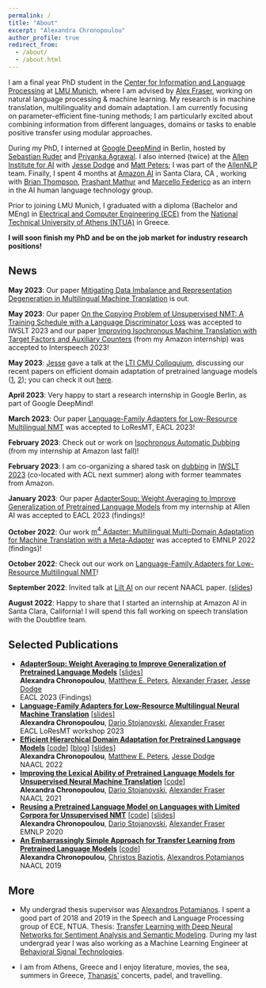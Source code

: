 ```yaml
---
permalink: /
title: "About"
excerpt: "Alexandra Chronopoulou"
author_profile: true
redirect_from: 
  - /about/
  - /about.html
---
```



I am a final year PhD student in the [Center for Information and Language Processing](https://www.cis.uni-muenchen.de/) at [LMU Munich](https://www.en.uni-muenchen.de/index.html), where I am advised by [Alex Fraser](https://www.cis.uni-muenchen.de/~fraser/), working on natural language processing & machine learning. My research is in machine translation, multilinguality and domain adaptation. I am currently focusing on parameter-efficient fine-tuning methods; I am particularly excited about combining information from different languages, domains or tasks to enable positive transfer using modular approaches.

<!-- I am currently also a research intern at [Google Deepmind](https://www.deepmind.com/) in Berlin, hosted by [Sebastian Ruder](https://www.ruder.io/) and [Priyanka Agrawal](https://sites.google.com/site/priyankaagr17). -->

During my PhD, I interned at [Google DeepΜind](https://www.deepmind.com/) in Berlin, hosted by [Sebastian Ruder](https://www.ruder.io/) and [Priyanka Agrawal](https://sites.google.com/site/priyankaagr17). I also interned (twice) at the [Allen Institute for AI](https://allenai.org/) with [Jesse Dodge](https://jessedodge.github.io/) and [Matt Peters](https://scholar.google.com/citations?user=K5nCPZwAAAAJ&hl=en); I was part of the [AllenNLP](https://allenai.org/allennlp) team. Finally, I spent 4 months at [Amazon AI](https://aws.amazon.com/machine-learning/) in Santa Clara, CA , working with [Brian Thompson](https://thompsonb.github.io/), [Prashant Mathur](http://mtresearcher.github.io/) and [Marcello Federico](https://www.marcellofederico.net) as an intern in the AI human language technology group.


Prior to joining LMU Munich, I graduated with a diploma (Bachelor and MEng) in [Electrical and Computer Engineering (ECE)](https://www.ece.ntua.gr/en) from the [National Technical University of Athens (NTUA)](https://www.ntua.gr/en/) in Greece. 


<b>I will soon finish my PhD and be on the job market for industry research positions!</b>


 <h2>News</h2>
  

 <b>May 2023</b>: Our paper [Mitigating Data Imbalance and Representation Degeneration in Multilingual Machine Translation](https://arxiv.org/pdf/2305.12786.pdf) is out.

 <b>May 2023</b>: Our paper [On the Copying Problem of Unsupervised NMT: A Training Schedule with a Language Discriminator Loss](https://aclanthology.org/2023.iwslt-1.48.pdf) was accepted to IWSLT 2023 and our paper [Improving Isochronous Machine Translation with Target Factors and Auxiliary Counters](https://www.isca-speech.org/archive/pdfs/interspeech_2023/pal23_interspeech.pdf) (from my Amazon internship) was accepted to Interspeech 2023!

  <b>May 2023</b>: [Jesse](https://jessedodge.github.io/) gave a talk at the [LTI CMU Colloquium](https://lti.cs.cmu.edu/lti-colloquium), discussing our recent papers on efficient domain adaptation of pretrained language models ([1](https://aclanthology.org/2022.naacl-main.96.pdf), [2](https://aclanthology.org/2023.findings-eacl.153.pdf)); you can check it out [here](https://youtu.be/ZFqm7NnRAe0).

  <b>April 2023</b>: Very happy to start a research internship in Google Berlin, as part of Google DeepMind!

 <b>March 2023</b>: Our paper [Language-Family Adapters for Low-Resource Multilingual NMT](https://aclanthology.org/2023.loresmt-1.5.pdf) was accepted to LoResMT, EACL 2023!

 <b>February 2023</b>: Check out or work on [Isochronous Automatic Dubbing](https://arxiv.org/pdf/2302.12979.pdf) (from my internship at Amazon last fall)!

<b>February 2023</b>: I am co-organizing a shared task on [dubbing](https://iwslt.org/2023/dubbing) in [IWSLT 2023](https://iwslt.org/2023/) (co-located with ACL next summer) along with former teammates from Amazon.

<b>January 2023</b>: Our paper [AdapterSoup: Weight Averaging to Improve Generalization of Pretrained Language Models](https://aclanthology.org/2023.loresmt-1.5.pdf) from my internship at Allen AI was accepted to EACL 2023 (findings)!


<b>October 2022</b>: Our work [m<sup>4</sup> Adapter: Multilingual Multi-Domain Adaptation for Machine Translation with a Meta-Adapter](https://aclanthology.org/2022.findings-emnlp.315.pdf) was accepted to EMNLP 2022 (findings)!

<b>October 2022</b>: Check out our work on [Language-Family Adapters for Low-Resource Multilingual NMT](https://arxiv.org/pdf/2209.15236.pdf)! 

<b>September 2022</b>: Invited talk at [Lilt AI](https://lilt.com/) on our recent NAACL paper.
([slides](https://alexandra-chron.github.io/files/hierdomadapt.pdf))

<b>August 2022</b>: Happy to share that I started an internship at Amazon AI in Santa Clara, California! I will spend this fall working on speech translation with the Doubtfire team.
<!-- 
<b>June 2022</b>: Invited talk at the [DG CNECT workshop](https://lr-coordination.eu/workshop4) on large language models ([slides](https://alexandra-chron.github.io/files/talk_dgcnect.pdf)).

<b>May 2022</b>: Excited to start another internship at Allen AI, working with Jesse Dodge and Matt Peters!

<b>April 2022</b>: Our paper [Efficient Hierarchical Domain Adaptation for Pretrained Language Models](https://aclanthology.org/2022.naacl-main.96.pdf) from my internship in Allen AI was accepted to NAACL 2022 (main track); I wrote a [blog post](https://blog.allenai.org/efficient-hierarchical-domain-adaptation-using-pretrained-language-models-fdd04c001230) about it, give it a read! -->

<!-- <b>July 2021</b>: Started an internship at Allen AI, working with [Jesse Dodge](https://jessedodge.github.io/) and [Matt Peters](https://scholar.google.com/citations?user=K5nCPZwAAAAJ&hl=en)! -->

<!-- <b>March 2021</b>: 1 paper accepted at NAACL 2021: [Improving the Lexical Ability of Pretrained Language Models for Unsupervised NMT](https://www.aclweb.org/anthology/2021.naacl-main.16.pdf) (main conf.)

<b>September 2020</b>: 2 papers accepted at EMNLP 2020: [Reusing a Pretrained Language Model on Languages with Limited Corpora for Unsupervised NMT](https://aclanthology.org/2020.emnlp-main.214.pdf) (main conf.) and [Domain Adversarial Fine-Tuning as an Effective Regularizer](https://aclanthology.org/2020.findings-emnlp.278.pdf) (findings)

<b>July 2020</b>: Our system ranked first in the WMT 2020 Unsupervised Translation Shared Task (translation system between Upper Sorbian and German). <br> -->

 <h2>Selected Publications</h2>

<!-- [<a href="https://alexandra-chron.github.io/publications/">AdapterSoup: Weight Averaging to Improve Generalization of Pretrained Language Models</a>] -->

<ul class="sparse-list">
          <li>
          <b><a  href="https://aclanthology.org/2023.findings-eacl.153.pdf">AdapterSoup: Weight Averaging to Improve Generalization of Pretrained Language Models</a></b> [<a href="https://alexandra-chron.github.io/files/adaptersoup.pdf" class="link-in-list">slides</a>] <br/> 
          <b>Alexandra Chronopoulou</b>, <a href="https://scholar.google.com/citations?user=K5nCPZwAAAAJ&hl=en">Matthew E. Peters</a>, <a href="https://www.cis.uni-muenchen.de/~fraser/">Alexander Fraser</a>, <a href="https://jessedodge.github.io/">Jesse Dodge</a> <br/>
          EACL 2023 (Findings)<br/>
        </li>
         <li>
          <b><a href="https://aclanthology.org/2023.loresmt-1.5.pdf">Language-Family Adapters for Low-Resource Multilingual Neural Machine Translation</a></b> [<a href="https://alexandra-chron.github.io/files/langfam_adapters.pdf" class="link-in-list">slides</a>] <br/>
          <b>Alexandra Chronopoulou</b>, <a href="https://www.cis.lmu.de/~dario/">Dario Stojanovski</a>, <a href="https://www.cis.uni-muenchen.de/~fraser/">Alexander Fraser</a> <br/>
          EACL LoResMT workshop 2023 <br/>
          </li>
            <li>
           <b><a  href="https://aclanthology.org/2022.naacl-main.96.pdf">Efficient Hierarchical Domain Adaptation for Pretrained Language Models</a></b>          
          [<a href="https://github.com/alexandra-chron/hierarchical-domain-adaptation" class="link-in-list">code</a>]
          [<a href="https://blog.allenai.org/efficient-hierarchical-domain-adaptation-using-pretrained-language-models-fdd04c001230">blog</a>]
          [<a href="https://alexandra-chron.github.io/files/eff_hier_dom_adapt.pdf" class="link-in-list">slides</a>] <br/>
          <b>Alexandra Chronopoulou</b>, <a href="https://scholar.google.com/citations?user=K5nCPZwAAAAJ&hl=en">Matthew E. Peters</a>, <a href="https://jessedodge.github.io/">Jesse Dodge</a> <br/>
          NAACL 2022<br/>
          <!-- [<a href="https://aclanthology.org/2022.naacl-main.96.pdf">paper</a>] -->
        </li>
          <li>
          <b><a href="https://aclanthology.org/2021.naacl-main.16.pdf">Improving the Lexical Ability of Pretrained Language Models for Unsupervised Neural Machine Translation</a></b>
          [<a href="https://github.com/alexandra-chron/lexical_xlm_relm" class="link-in-list">code</a>] <br/>
          <b>Alexandra Chronopoulou</b>, <a href="https://www.cis.lmu.de/~dario/">Dario Stojanovski</a>, <a href="https://www.cis.uni-muenchen.de/~fraser/">Alexander Fraser</a> <br/>
          NAACL 2021<br/>
          <!-- [<a href="https://www.aclweb.org/anthology/2021.naacl-main.16.pdf">paper</a>] -->
        </li>
        <li>
          <b><a href="https://aclanthology.org/2020.emnlp-main.214.pdf">Reusing a Pretrained Language Model on Languages with Limited Corpora for Unsupervised NMT</a></b>         [<a href="https://github.com/alexandra-chron/relm_unmt">code</a>]
          [<a href="https://alexandra-chron.github.io/files/relm.pdf" class="link-in-list">slides</a>]<br/>
          <b>Alexandra Chronopoulou</b>, <a href="https://www.cis.lmu.de/~dario/">Dario Stojanovski</a>, <a href="https://www.cis.uni-muenchen.de/~fraser/">Alexander Fraser</a> <br/>
          EMNLP 2020 <br/>
          <!-- [<a href="https://www.aclweb.org/anthology/2020.emnlp-main.214.pdf" class="link-in-list">paper</a>] -->
        </li>
        <li>
          <b><a href="https://aclanthology.org/N19-1213.pdf">An Embarrassingly Simple Approach for Transfer Learning from Pretrained Language Models</a></b>  [<a href="https://github.com/alexandra-chron/siatl" class="link-in-list">code</a>] <br/>
          <b>Alexandra Chronopoulou</b>, <a href="https://cbaziotis.github.io/">Christos Baziotis</a>, <a href="https://slp-ntua.github.io/potam/">Alexandros Potamianos</a> <br/>
          NAACL 2019<br/>
          <!-- [<a href="https://www.aclweb.org/anthology/N19-1213.pdf" class="link-in-list">paper</a>] -->
        </li>

</ul>


 <h2>More</h2>

- My undergrad thesis supervisor was [Alexandros Potamianos](https://slp-ntua.github.io/potam/). I spent a good part of 2018 and 2019 in the Speech and Language Processing group of ECE, NTUA. Thesis: [Transfer Learning with Deep Neural Networks for Sentiment Analysis and Semantic Modeling](https://alexandra-chron.github.io/files/thesis_achronopoulou.pdf). During my last undergrad year I was also working as a Machine Learning Engineer at [Behavioral Signal Technologies](https://behavioralsignals.com/). 

- I am from Athens, Greece and I enjoy literature, movies, the sea, summers in Greece, [Thanasis'](https://www.youtube.com/channel/UC4tLNPEm2HYi2UG7z78MfsQ) concerts, padel, and travelling. 
